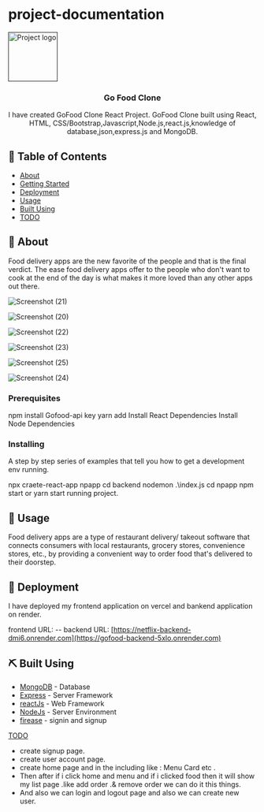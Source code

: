 # project-documentation

<p align="center">
  <a href="" rel="noopener">

 <img width=100px height=100px src=" ![gofood-logo-0581DE183D-seeklogo com](https://github.com/nikhil7289/npapp/assets/122282658/012e1dba-2cee-4fcf-8f0d-1190dd658adf)
  " alt="Project logo"></a>
</p>

<h3 align="center">Go Food Clone </h3>


<p align="center"> I have created GoFood Clone React Project. GoFood Clone built using React, HTML, CSS/Bootstrap,Javascript,Node.js,react.js,knowledge of database,json,express.js and MongoDB.
</p>

## 📝 Table of Contents
- [About](#about)
- [Getting Started](#getting_started)
- [Deployment](#deployment)
- [Usage](#usage)
- [Built Using](#built_using)
- [TODO](../TODO.md)

## 🧐 About <a name = "about"></a>
Food delivery apps are the new favorite of the people and that is the final verdict. The ease food delivery apps offer to the people who don't want to cook at the end of the day is what makes it more loved than any other apps out there.


![Screenshot (21)](https://github.com/nikhil7289/npapp/assets/122282658/b29c60bb-441c-48ea-8ce5-0bea9d965738)



![Screenshot (20)](https://github.com/nikhil7289/npapp/assets/122282658/5d36c26b-f6e6-4fdd-934c-b69501da051f)




![Screenshot (22)](https://github.com/nikhil7289/npapp/assets/122282658/20e65e9a-d6c9-4905-b599-f8b66dc77bea)



![Screenshot (23)](https://github.com/nikhil7289/npapp/assets/122282658/946f2120-670e-4b1a-b0dd-d62ac489e210)



![Screenshot (25)](https://github.com/nikhil7289/npapp/assets/122282658/32401973-16f3-4d3a-8a18-d1e7990b75b9)



![Screenshot (24)](https://github.com/nikhil7289/npapp/assets/122282658/fd7ea266-0631-44f7-a636-9228ff4407b2)












### Prerequisites

npm install 
Gofood-api key 
yarn add 
Install React Dependencies
Install Node Dependencies

### Installing
A step by step series of examples that tell you how to get a development env running.

npx craete-react-app npapp
cd backend
nodemon .\index.js
cd npapp
npm start or yarn start
running project.

## 🎈 Usage <a name="usage"></a>

Food delivery apps are a type of restaurant delivery/ takeout software that connects consumers with local restaurants, grocery stores, convenience stores, etc., by providing a convenient way to order food that's delivered to their doorstep.


## 🚀 Deployment <a name = "deployment"></a>

I have deployed my frontend application on vercel and bankend application on render. 

frontend URL: --
backend URL: [https://netflix-backend-dmi6.onrender.com](https://gofood-backend-5xlo.onrender.com)



## ⛏️ Built Using <a name = "built_using"></a>

- [MongoDB](www.mongodb.com/) - Database
- [Express](expressjs.com/) - Server Framework
- [reactJs](reactjs.org/) - Web Framework
- [NodeJs](nodejs.org/en/) - Server Environment
- [firease](https://firebase.google.com) - signin and signup
 
 [TODO](../TODO.md) 
 
- create signup page.
- create user account page.
- create home page and in the including like : Menu Card etc .
- Then after if i click home and menu and if i clicked food then it will show my list page .like add order .& remove order 
  we can do it this things.
- And also we can login and logout page and also we can create new user.
